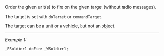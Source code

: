 Order the given unit(s) to fire on the given target (without radio messages).

The target is set with `doTarget` or `commandTarget`.

The target can be a unit or a vehicle, but not an object.


---
*Example 1:*
```sqf
_ESoldier1 doFire _WSoldier1;
```